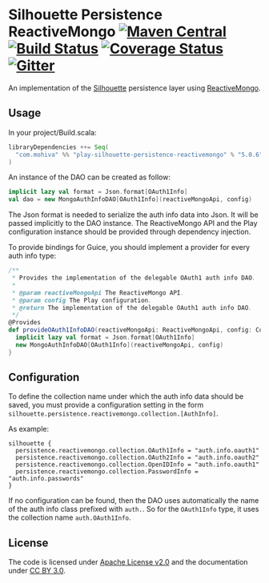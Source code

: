 Silhouette Persistence ReactiveMongo [![Maven Central](https://maven-badges.herokuapp.com/maven-central/com.mohiva/play-silhouette-persistence-reactivemongo_2.12/badge.svg)](https://maven-badges.herokuapp.com/maven-central/com.mohiva/play-silhouette-persistence-reactivemongo_2.12) [![Build Status](https://travis-ci.org/mohiva/play-silhouette-persistence-reactivemongo.png)](https://travis-ci.org/mohiva/play-silhouette-persistence-reactivemongo) [![Coverage Status](https://coveralls.io/repos/mohiva/play-silhouette-persistence-reactivemongo/badge.svg?branch=master&service=github)](https://coveralls.io/github/mohiva/play-silhouette-persistence-reactivemongo?branch=master) [![Gitter](https://badges.gitter.im/Join%20Chat.svg)](https://gitter.im/mohiva/play-silhouette?utm_source=badge&utm_medium=badge&utm_campaign=pr-badge&utm_content=badge)
==========

An implementation of the [Silhouette] persistence layer using [ReactiveMongo].

## Usage

In your project/Build.scala:

```scala
libraryDependencies ++= Seq(
  "com.mohiva" %% "play-silhouette-persistence-reactivemongo" % "5.0.6"
)
```

An instance of the DAO can be created as follow:

```scala
implicit lazy val format = Json.format[OAuth1Info]
val dao = new MongoAuthInfoDAO[OAuth1Info](reactiveMongoApi, config)
```

The Json format is needed to serialize the auth info data into Json. It will be passed implicitly to the DAO instance.
The ReactiveMongo API and the Play configuration instance should be provided through dependency injection.

To provide bindings for Guice, you should implement a provider for every auth info type:

```scala
/**
 * Provides the implementation of the delegable OAuth1 auth info DAO.
 *
 * @param reactiveMongoApi The ReactiveMongo API.
 * @param config The Play configuration.
 * @return The implementation of the delegable OAuth1 auth info DAO.
 */
@Provides
def provideOAuth1InfoDAO(reactiveMongoApi: ReactiveMongoApi, config: Configuration): DelegableAuthInfoDAO[OAuth1Info] = {
  implicit lazy val format = Json.format[OAuth1Info]
  new MongoAuthInfoDAO[OAuth1Info](reactiveMongoApi, config)
}
```

## Configuration

To define the collection name under which the auth info data should be saved, you must provide a configuration setting
in the form `silhouette.persistence.reactivemongo.collection.[AuthInfo]`.

As example:
```
silhouette {
  persistence.reactivemongo.collection.OAuth1Info = "auth.info.oauth1"
  persistence.reactivemongo.collection.OAuth2Info = "auth.info.oauth2"
  persistence.reactivemongo.collection.OpenIDInfo = "auth.info.oauth1"
  persistence.reactivemongo.collection.PasswordInfo = "auth.info.passwords"
}
```

If no configuration can be found, then the DAO uses automatically the name of the auth info class prefixed with `auth.`.
So for the `OAuth1Info` type, it uses the collection name `auth.OAuth1Info`.

## License

The code is licensed under [Apache License v2.0] and the documentation under [CC BY 3.0].

[Silhouette]: http://www.silhouette.rocks/
[ReactiveMongo]: http://reactivemongo.org/
[Apache License v2.0]: http://www.apache.org/licenses/LICENSE-2.0
[CC BY 3.0]: http://creativecommons.org/licenses/by/3.0/
